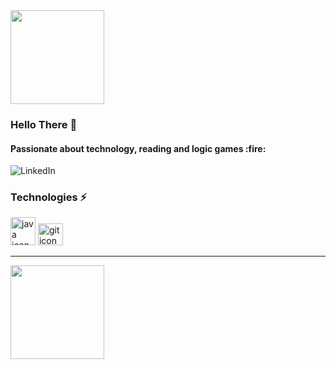 <img height="150em" src="https://github-readme-stats-eight-theta.vercel.app/api?username=vsbrendo&show_icons=true&theme=react&include_all_commits=true&count_private=true"/>

### Hello There :wave: 

<h4> Passionate about technology, reading and logic games :fire: </h4>

 ![LinkedIn](https://img.shields.io/badge/linkedin-%230077B5.svg?style=for-the-badge&logo=linkedin&logoColor=white)

### Technologies :zap: 
<div>
<img src="https://cdn.jsdelivr.net/gh/devicons/devicon/icons/java/java-original.svg" height='45' width='40' alt="java icon"> 
<img src="https://cdn.jsdelivr.net/gh/devicons/devicon/icons/git/git-original.svg" height='35' width='40' alt="git icon">
 </div>

<hr>

 <img height="150em" src="https://github-readme-stats-eight-theta.vercel.app/api?username=vsbrendo&show_icons=true&theme=react&include_all_commits=true&count_private=true"/>
